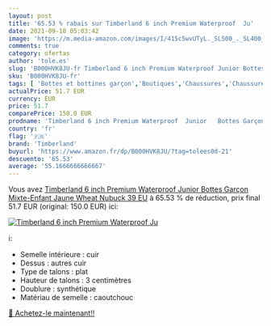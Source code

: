 ```yaml
---
layout: post
title: '65.53 % rabais sur Timberland 6 inch Premium Waterproof  Ju'
date: 2021-09-18 05:03:42
image: 'https://m.media-amazon.com/images/I/415c5wvUTyL._SL500_._SL400_.jpg'
comments: true
category: ofertas
author: 'tole.es'
slug: 'B000HVK8JU-fr Timberland 6 inch Premium Waterproof Junior Bottes Garçon...'
sku: 'B000HVK8JU-fr'
tags: [ 'Bottes et bottines garçon','Boutiques','Chaussures','Chaussures et Sacs','Chaussures garçon','Custom Stores','timberland', ]
actualPrice: 51.7 EUR
currency: EUR
price: 51.7
comparePrice: 150.0 EUR
prodname: 'Timberland 6 inch Premium Waterproof  Junior   Bottes Garçon Mixte-Enfant  Jaune  Wheat Nubuck   39 EU'
country: 'fr'
flag: '🇫🇷'
brand: 'Timberland'
buyurl: 'https://www.amazon.fr/dp/B000HVK8JU/?tag=tolees0d-21'
descuento: '65.53'
average: '55.1666666666667'
---
```


Vous avez [Timberland 6 inch Premium Waterproof  Junior   Bottes Garçon Mixte-Enfant  Jaune  Wheat Nubuck   39 EU](https://www.amazon.fr/dp/B000HVK8JU/?tag=tolees0d-21)  à  65.53 % de réduction, prix final  51.7 EUR (original: 150.0 EUR) ici:

[![Timberland 6 inch Premium Waterproof  Ju](https://m.media-amazon.com/images/I/415c5wvUTyL._SL500_._SL400_.jpg)](https://www.amazon.fr/dp/B000HVK8JU/?tag=tolees0d-21)

ℹ️:

- Semelle intérieure : cuir
- Dessus : autres cuir
- Type de talons : plat
- Hauteur de talons : 3 centimètres
- Doublure : synthétique
- Matériau de semelle : caoutchouc

[🛒 Achetez-le maintenant!!](https://www.amazon.fr/dp/B000HVK8JU/?tag=tolees0d-21)
